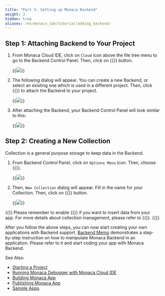 ```yaml
---
title: "Part 3: Setting up Monaca Backend"
weight: 3
hidden: true
aliases: /en/monaca_ide/tutorial/adding_backend/
---
```


## Step 1: Attaching Backend to Your Project

1.  From Monaca Cloud IDE, click on `Cloud` icon above the file tree menu
    to go to the Backend Control Panel. Then, click on {{<guilabel name="Start Using Backend">}}
    button.

    {{<img src="/images/monaca_ide/tutorial/adding_backend/3.png">}}

2.  The following dialog will appear. You can create a new Backend, or
    select an existing one which is used in a different project. Then,
    click {{<guilabel name="Apply">}} to attach the Backend to your project.

    {{<img src="/images/monaca_ide/tutorial/adding_backend/4.png">}}

3.  After attaching the Backend, your Backend Control Panel will look similar to this:

    {{<img src="/images/monaca_ide/tutorial/adding_backend/5.png">}}

## Step 2: Creating a New Collection

Collection is a general purpose storage to keep data in the Backend.

1.  From Backend Control Panel, click on `Options Menu` icon. Then, choose
    {{<guilabel name="New Collection...">}}.

    {{<img src="/images/monaca_ide/tutorial/adding_backend/6.png">}}

2.  Then, `New Collection` dialog will appear. Fill in the name for your
    Collection. Then, click on {{<guilabel name="Add">}} button.

    {{<img src="/images/monaca_ide/tutorial/adding_backend/7.png">}}

{{<note>}}
    Please remember to enable {{<guilabel name="Allow JavaScript API to insert data">}} if you want to insert data from your app. For more details about collection management, please refer to {{<link href="/en/products_guide/backend/control_operations/#collection-management" title="Collection Management">}}.
{{</note>}}

After you follow the above steps, you can now start creating your own
applications with Backend support. [Backend Memo](/en/sampleapp/samples/backend_memo) demonstrates
a step-by-step instruction on how to manipulate Monaca Backend in an
application. Please refer to it and start coding your app with Monaca
Backend.

See Also:

- [Starting a Project](../starting_project/)
- [Running Monaca Debugger with Monaca Cloud IDE](../testing_debugging/)
- [Building Monaca App](../building_app/)
- [Publishing Monaca App](../publishing_app/)
- [Sample Apps](/en/sampleapp/samples)

